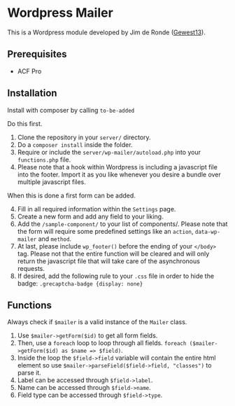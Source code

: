 # Wordpress Mailer
This is a Wordpress module developed by Jim de Ronde ([Gewest13](https://www.gewest13.nl)).

## Prerequisites
- ACF Pro

## Installation

  Install with composer by calling `to-be-added`

  Do this first.

  1. Clone the repository in your `server/` directory.
  2. Do a `composer install` inside the folder.
  3. Require or include the `server/wp-mailer/autoload.php` into your `functions.php` file.
  4. Please note that a hook within Wordpress is including a javascript file into the footer. Import it as you like whenever you desire a bundle over multiple javascript files.

  When this is done a first form can be added.

  4. Fill in all required information within the `Settings` page.
  5. Create a new form and add any field to your liking.
  6. Add the `/sample-component/` to your list of components/. Please note that the form will require some predefined settings like an `action`, `data-wp-mailer` and `method`.
  7. At last, please include `wp_footer()` before the ending of your `</body>` tag. Please not that the entire function will be cleared and will only return the javascript file that will take care of the asynchronous requests.
  8. If desired, add the following rule to your `.css` file in order to hide the badge: `.grecaptcha-badge {display: none}`

## Functions

  Always check if `$mailer` is a valid instance of the `Mailer` class.

  1. Use `$mailer->getForm($id)` to get all form fields.
  2. Then, use a `foreach` loop to loop through all fields. `foreach ($mailer->getForm($id) as $name => $field)`.
  3. Inside the loop the `$field->field` variable will contain the entire html element so use `$mailer->parseField($field->field, "classes")` to parse it.
  4. Label can be accessed through `$field->label`.
  5. Name can be accessed through `$field->name`.
  6. Field type can be accessed through `$field->type`.
